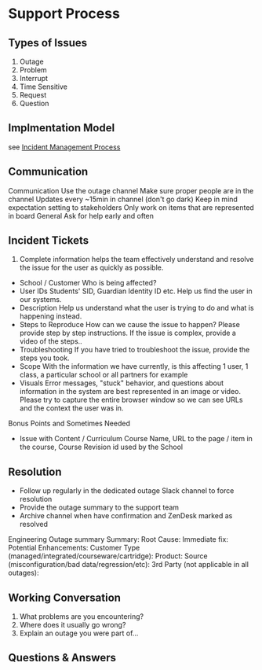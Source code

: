 # Support Process

## Types of Issues

1. Outage
2. Problem
3. Interrupt
4. Time Sensitive
5. Request
6. Question

## Implmentation Model

see [Incident Management Process](https://strongmind.atlassian.net/wiki/spaces/PENG/pages/1043825377/Incident+Management+Process)

## Communication
Communication
Use the outage channel
Make sure proper people are in the channel
Updates every ~15min in channel (don't go dark)
Keep in mind expectation setting to stakeholders
Only work on items that are represented in board
General
Ask for help early and often

## Incident Tickets
1. Complete information helps the team effectively understand and resolve the issue for the user as quickly as possible. 

* School / Customer	Who is being affected?
* User IDs	Students' SID, Guardian Identity ID etc. Help us find the user in our systems. 
* Description	Help us understand what the user is trying to do and what is happening instead. 
* Steps to Reproduce	How can we cause the issue to happen? Please provide step by step instructions. If the issue is complex, provide a video of the steps..
* Troubleshooting	If you have tried to troubleshoot the issue, provide the steps you took.
* Scope	With the information we have currently, is this affecting 1 user, 1 class, a particular school or all partners for example
* Visuals	Error messages, "stuck" behavior, and questions about information in the system are best represented in an image or video. Please try to capture the entire browser window so we can see URLs and the context the user was in. 

Bonus Points and Sometimes Needed
* Issue with Content / Curriculum	Course Name, URL to the page / item in the course, Course Revision id used by the School

## Resolution

* Follow up regularly in the dedicated outage Slack channel to force resolution
* Provide the outage summary to the support team
* Archive channel when have confirmation and ZenDesk marked as resolved

Engineering Outage summary
Summary:
Root Cause:
Immediate fix:
Potential Enhancements:
Customer Type (managed/integrated/courseware/cartridge):
Product:
Source (misconfiguration/bad data/regression/etc):
3rd Party (not applicable in all outages):

## Working Conversation

1. What problems are you encountering?
2. Where does it usually go wrong?
3. Explain an outage you were part of...

## Questions & Answers
